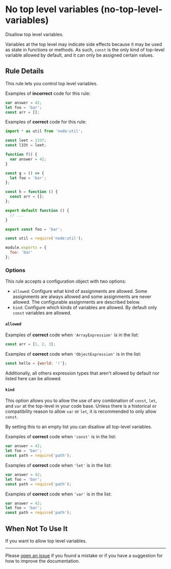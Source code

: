 <!-- SPDX-License-Identifier: CC-BY-4.0 -->

# No top level variables (no-top-level-variables)

Disallow top level variables.

Variables at the top level may indicate side effects because it may be used as
state in functions or methods. As such, `const` is the only kind of top-level
variable allowed by default, and it can only be assigned certain values.

## Rule Details

This rule lets you control top level variables.

Examples of **incorrect** code for this rule:

```javascript
var answer = 42;
let foo = 'bar';
const arr = [];
```

Examples of **correct** code for this rule:

```javascript
import * as util from 'node:util';

const leet = 1337;
const l33t = leet;

function f() {
  var answer = 42;
}

const g = () => {
  let foo = 'bar';
};

const h = function () {
  const arr = [];
};

export default function () {
  // ...
}

export const foo = 'bar';
```

```javascript
const util = require('node:util');

module.exports = {
  foo: 'bar'
};
```

### Options

This rule accepts a configuration object with two options:

- `allowed`: Configure what kind of assignments are allowed. Some assignments
  are always allowed and some assignments are never allowed. The configurable
  assignments are described below.
- `kind`: Configure which kinds of variables are allowed. By default only
  `const` variables are allowed.

#### `allowed`

Examples of **correct** code when `'ArrayExpression'` is in the list:

```javascript
const arr = [1, 2, 3];
```

Examples of **correct** code when `'ObjectExpression'` is in the list:

```javascript
const hello = {world: '!'};
```

Additionally, all others expression types that aren't allowed by default nor
listed here can be allowed.

#### `kind`

This option allows you to allow the use of any combination of `const`, `let`,
and `var` at the top-level in your code base. Unless there is a historical or
compatibility reason to allow `var` or `let`, it is recommended to only allow
`const`.

By setting this to an empty list you can disallow all top-level variables.

Examples of **correct** code when `'const'` is in the list:

```javascript
var answer = 42;
let foo = 'bar';
const path = require('path');
```

Examples of **correct** code when `'let'` is in the list:

```javascript
var answer = 42;
let foo = 'bar';
const path = require('path');
```

Examples of **correct** code when `'var'` is in the list:

```javascript
var answer = 42;
let foo = 'bar';
const path = require('path');
```

## When Not To Use It

If you want to allow top level variables.

---

Please [open an issue] if you found a mistake or if you have a suggestion for
how to improve the documentation.

[open an issue]: https://github.com/ericcornelissen/eslint-plugin-top/issues/new?labels=documentation&template=documentation.md
